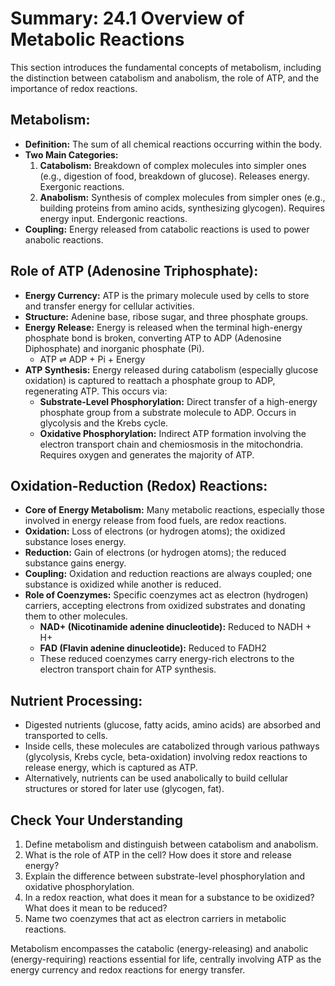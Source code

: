 # Summary: 24.1 Overview of Metabolic Reactions

This section introduces the fundamental concepts of metabolism, including the distinction between catabolism and anabolism, the role of ATP, and the importance of redox reactions.

## Metabolism:

*   **Definition:** The sum of all chemical reactions occurring within the body.
*   **Two Main Categories:**
    1.  **Catabolism:** Breakdown of complex molecules into simpler ones (e.g., digestion of food, breakdown of glucose). Releases energy. Exergonic reactions.
    2.  **Anabolism:** Synthesis of complex molecules from simpler ones (e.g., building proteins from amino acids, synthesizing glycogen). Requires energy input. Endergonic reactions.
*   **Coupling:** Energy released from catabolic reactions is used to power anabolic reactions.

## Role of ATP (Adenosine Triphosphate):

*   **Energy Currency:** ATP is the primary molecule used by cells to store and transfer energy for cellular activities.
*   **Structure:** Adenine base, ribose sugar, and three phosphate groups.
*   **Energy Release:** Energy is released when the terminal high-energy phosphate bond is broken, converting ATP to ADP (Adenosine Diphosphate) and inorganic phosphate (Pi).
    *   ATP ⇌ ADP + Pi + Energy
*   **ATP Synthesis:** Energy released during catabolism (especially glucose oxidation) is captured to reattach a phosphate group to ADP, regenerating ATP. This occurs via:
    *   **Substrate-Level Phosphorylation:** Direct transfer of a high-energy phosphate group from a substrate molecule to ADP. Occurs in glycolysis and the Krebs cycle.
    *   **Oxidative Phosphorylation:** Indirect ATP formation involving the electron transport chain and chemiosmosis in the mitochondria. Requires oxygen and generates the majority of ATP.

## Oxidation-Reduction (Redox) Reactions:

*   **Core of Energy Metabolism:** Many metabolic reactions, especially those involved in energy release from food fuels, are redox reactions.
*   **Oxidation:** Loss of electrons (or hydrogen atoms); the oxidized substance loses energy.
*   **Reduction:** Gain of electrons (or hydrogen atoms); the reduced substance gains energy.
*   **Coupling:** Oxidation and reduction reactions are always coupled; one substance is oxidized while another is reduced.
*   **Role of Coenzymes:** Specific coenzymes act as electron (hydrogen) carriers, accepting electrons from oxidized substrates and donating them to other molecules.
    *   **NAD+ (Nicotinamide adenine dinucleotide):** Reduced to NADH + H+
    *   **FAD (Flavin adenine dinucleotide):** Reduced to FADH2
    *   These reduced coenzymes carry energy-rich electrons to the electron transport chain for ATP synthesis.

## Nutrient Processing:

*   Digested nutrients (glucose, fatty acids, amino acids) are absorbed and transported to cells.
*   Inside cells, these molecules are catabolized through various pathways (glycolysis, Krebs cycle, beta-oxidation) involving redox reactions to release energy, which is captured as ATP.
*   Alternatively, nutrients can be used anabolically to build cellular structures or stored for later use (glycogen, fat).

## Check Your Understanding

1.  Define metabolism and distinguish between catabolism and anabolism.
2.  What is the role of ATP in the cell? How does it store and release energy?
3.  Explain the difference between substrate-level phosphorylation and oxidative phosphorylation.
4.  In a redox reaction, what does it mean for a substance to be oxidized? What does it mean to be reduced?
5.  Name two coenzymes that act as electron carriers in metabolic reactions.

Metabolism encompasses the catabolic (energy-releasing) and anabolic (energy-requiring) reactions essential for life, centrally involving ATP as the energy currency and redox reactions for energy transfer.
